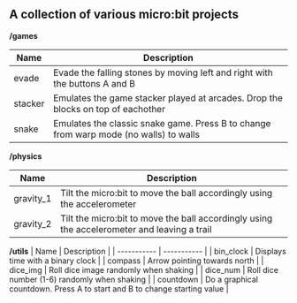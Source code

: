 
## A collection of various micro:bit projects

**/games**

| Name        | Description |
| ----------- | ----------- |
| evade       | Evade the falling stones by moving left and right with the buttons A and B |
| stacker     | Emulates the game stacker played at arcades. Drop the blocks on top of eachother |
| snake       | Emulates the classic snake game. Press B to change from warp mode (no walls) to walls |

**/physics**

| Name        | Description |
| ----------- | ----------- |
| gravity_1       | Tilt the micro:bit to move the ball accordingly using the accelerometer|
| gravity_2     | Tilt the micro:bit to move the ball accordingly using the accelerometer and leaving a trail |

**/utils**
| Name        | Description |
| ----------- | ----------- |
| bin_clock   | Displays time with a binary clock |
| compass     | Arrow pointing towards north |
| dice_img    | Roll dice image randomly when shaking |
| dice_num    | Roll dice number (1-6) randomly when shaking |
| countdown   | Do a graphical countdown. Press A to start and B to change starting value |